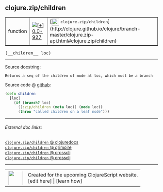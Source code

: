 ## clojure.zip/children



 <table border="1">
<tr>
<td>function</td>
<td><a href="https://github.com/cljsinfo/cljs-api-docs/tree/0.0-927"><img valign="middle" alt="[+] 0.0-927" title="Added in 0.0-927" src="https://img.shields.io/badge/+-0.0--927-lightgrey.svg"></a> </td>
<td>
[<img height="24px" valign="middle" src="http://i.imgur.com/1GjPKvB.png"> <samp>clojure.zip/children</samp>](http://clojure.github.io/clojure/branch-master/clojure.zip-api.html#clojure.zip/children)
</td>
</tr>
</table>


 <samp>
(__children__ loc)<br>
</samp>

---





Source docstring:

```
Returns a seq of the children of node at loc, which must be a branch
```


Source code @ [github](https://github.com/clojure/clojurescript/blob/r3264/src/main/cljs/clojure/zip.cljs#L69-L74):

```clj
(defn children
  [loc]
    (if (branch? loc)
      ((:zip/children (meta loc)) (node loc))
      (throw "called children on a leaf node")))
```

<!--
Repo - tag - source tree - lines:

 <pre>
clojurescript @ r3264
└── src
    └── main
        └── cljs
            └── clojure
                └── <ins>[zip.cljs:69-74](https://github.com/clojure/clojurescript/blob/r3264/src/main/cljs/clojure/zip.cljs#L69-L74)</ins>
</pre>

-->

---



###### External doc links:

[`clojure.zip/children` @ clojuredocs](http://clojuredocs.org/clojure.zip/children)<br>
[`clojure.zip/children` @ grimoire](http://conj.io/store/v1/org.clojure/clojure/1.7.0-beta3/clj/clojure.zip/children/)<br>
[`clojure.zip/children` @ crossclj](http://crossclj.info/fun/clojure.zip/children.html)<br>
[`clojure.zip/children` @ crossclj](http://crossclj.info/fun/clojure.zip.cljs/children.html)<br>

---

 <table>
<tr><td>
<img valign="middle" align="right" width="48px" src="http://i.imgur.com/Hi20huC.png">
</td><td>
Created for the upcoming ClojureScript website.<br>
[edit here] | [learn how]
</td></tr></table>

[edit here]:https://github.com/cljsinfo/cljs-api-docs/blob/master/cljsdoc/clojure.zip/children.cljsdoc
[learn how]:https://github.com/cljsinfo/cljs-api-docs/wiki/cljsdoc-files

<!--

This information was too distracting to show to readers, but I'll leave it
commented here since it is helpful to:

- pretty-print the data used to generate this document
- and show how to retrieve that data



The API data for this symbol:

```clj
{:ns "clojure.zip",
 :name "children",
 :signature ["[loc]"],
 :history [["+" "0.0-927"]],
 :type "function",
 :full-name-encode "clojure.zip/children",
 :source {:code "(defn children\n  [loc]\n    (if (branch? loc)\n      ((:zip/children (meta loc)) (node loc))\n      (throw \"called children on a leaf node\")))",
          :title "Source code",
          :repo "clojurescript",
          :tag "r3264",
          :filename "src/main/cljs/clojure/zip.cljs",
          :lines [69 74]},
 :full-name "clojure.zip/children",
 :clj-symbol "clojure.zip/children",
 :docstring "Returns a seq of the children of node at loc, which must be a branch"}

```

Retrieve the API data for this symbol:

```clj
;; from Clojure REPL
(require '[clojure.edn :as edn])
(-> (slurp "https://raw.githubusercontent.com/cljsinfo/cljs-api-docs/catalog/cljs-api.edn")
    (edn/read-string)
    (get-in [:symbols "clojure.zip/children"]))
```

-->
